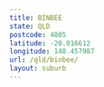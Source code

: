 ```yaml
---
title: BINBEE
state: QLD
postcode: 4805
latitude: -20.016612
longitude: 148.457987
url: /qld/binbee/
layout: suburb
---
```

